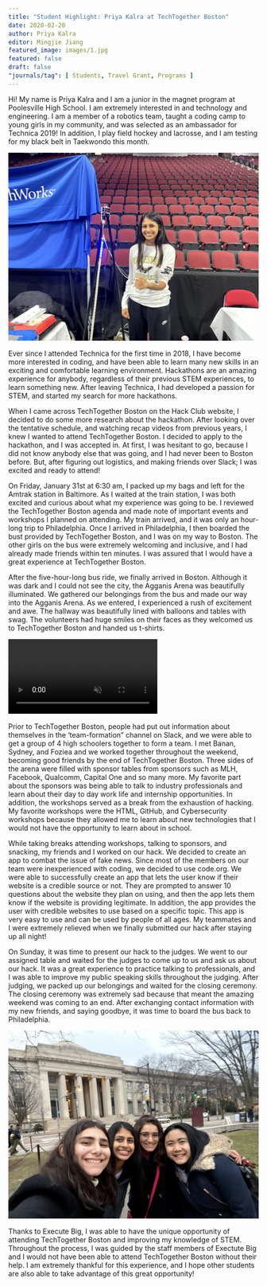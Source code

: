 ```yaml
---
title: "Student Highlight: Priya Kalra at TechTogether Boston"
date: 2020-02-20
author: Priya Kalra
editor: Mingjie Jiang
featured_image: images/1.jpg
featured: false
draft: false
"journals/tag": [ Students, Travel Grant, Programs ]
---
```


Hi! My name is Priya Kalra and I am a junior in the magnet program at
Poolesville High School. I am extremely interested in and technology and
engineering. I am a member of a robotics team, taught a coding camp to young
girls in my community, and was selected as an ambassador for Technica 2019! In
addition, I play field hockey and lacrosse, and I am testing for my black belt
in Taekwondo this month.

![](images/2.jpg)

Ever since I attended Technica for the first time in 2018, I have become more
interested in coding, and have been able to learn many new skills in an exciting
and comfortable learning environment. Hackathons are an amazing experience for
anybody, regardless of their previous STEM experiences, to learn something new.
After leaving Technica, I had developed a passion for STEM, and started my
search for more hackathons.

When I came across TechTogether Boston on the Hack Club website, I decided to do
some more research about the hackathon. After looking over the tentative
schedule, and watching recap videos from previous years, I knew I wanted to
attend TechTogether Boston. I decided to apply to the hackathon, and I was
accepted in. At first, I was hesitant to go, because I did not know anybody else
that was going, and I had never been to Boston before. But, after figuring out
logistics, and making friends over Slack; I was excited and ready to attend!

On Friday, January 31st at 6:30 am, I packed up my bags and left for the Amtrak
station in Baltimore. As I waited at the train station, I was both excited and
curious about what my experience was going to be. I reviewed the TechTogether
Boston agenda and made note of important events and workshops I planned on
attending. My train arrived, and it was only an hour-long trip to Philadelphia.
Once I arrived in Philadelphia, I then boarded the bust provided by TechTogether
Boston, and I was on my way to Boston. The other girls on the bus were extremely
welcoming and inclusive, and I had already made friends within ten minutes. I
was assured that I would have a great experience at TechTogether Boston.

After the five-hour-long bus ride, we finally arrived in Boston. Although it was
dark and I could not see the city, the Agganis Arena was beautifully
illuminated. We gathered our belongings from the bus and made our way into the
Agganis Arena. As we entered, I experienced a rush of excitement and awe. The
hallway was beautifully lined with balloons and tables with swag. The volunteers
had huge smiles on their faces as they welcomed us to TechTogether Boston and
handed us t-shirts.

<video autoplay loop muted><source src="images/1.webm" type="video/webm"></video>

Prior to TechTogether Boston, people had put out information about themselves in
the ‘team-formation” channel on Slack, and we were able to get a group of 4 high
schoolers together to form a team. I met Banan, Sydney, and Foziea and we worked
together throughout the weekend, becoming good friends by the end of
TechTogether Boston. Three sides of the arena were filled with sponsor tables
from sponsors such as MLH, Facebook, Qualcomm, Capital One and so many more. My
favorite part about the sponsors was being able to talk to industry
professionals and learn about their day to day work life and internship
opportunities. In addition, the workshops served as a break from the exhaustion
of hacking. My favorite workshops were the HTML, GitHub, and Cybersecurity
workshops because they allowed me to learn about new technologies that I would
not have the opportunity to learn about in school.

While taking breaks attending workshops, talking to sponsors, and snacking, my
friends and I worked on our hack. We decided to create an app to combat the
issue of fake news. Since most of the members on our team were inexperienced
with coding, we decided to use code.org. We were able to successfully create an
app that lets the user know if their website is a credible source or not. They
are prompted to answer 10 questions about the website they plan on using, and
then the app lets them know if the website is providing legitimate. In addition,
the app provides the user with credible websites to use based on a specific
topic. This app is very easy to use and can be used by people of all ages. My
teammates and I were extremely relieved when we finally submitted our hack after
staying up all night!

On Sunday, it was time to present our hack to the judges. We went to our
assigned table and waited for the judges to come up to us and ask us about our
hack. It was a great experience to practice talking to professionals, and I was
able to improve my public speaking skills throughout the judging. After judging,
we packed up our belongings and waited for the closing ceremony. The closing
ceremony was extremely sad because that meant the amazing weekend was coming to
an end. After exchanging contact information with my new friends, and saying
goodbye, it was time to board the bus back to Philadelphia.

![Priya](images/1.jpg)

Thanks to Execute Big, I was able to have the unique opportunity of attending
TechTogether Boston and improving my knowledge of STEM. Throughout the process,
I was guided by the staff members of Exectute Big and I would not have been able
to attend TechTogether Boston without their help. I am extremely thankful for
this experience, and I hope other students are also able to take advantage of
this great opportunity!